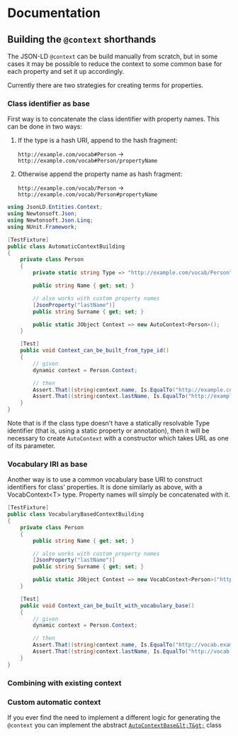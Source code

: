 # Documentation

## Building the `@context` shorthands

The JSON-LD `@context` can be build manually from scratch, but in some cases
it may be possible to reduce the context to some common base for each property
and set it up accordingly.

Currently there are two strategies for creating terms for properties.

### Class identifier as base

First way is to concatenate the class identifier with property names. This can be done
in two ways:

1. If the type is a hash URI, append to the hash fragment:

    `http://example.com/vocab#Person` -> `http://example.com/vocab#Person/propertyName`

1. Otherwise append the property name as hash fragment:

    `http://example.com/vocab/Person` -> `http://example.com/vocab/Person#propertyName`
 

``` c#
using JsonLD.Entities.Context;
using Newtonsoft.Json;
using Newtonsoft.Json.Linq;
using NUnit.Framework;

[TestFixture]
public class AutomaticContextBuilding
{
    private class Person
    {
        private static string Type => "http://example.com/vocab/Person";

        public string Name { get; set; }

        // also works with custom property names
        [JsonProperty("lastName")]
        public string Surname { get; set; }

        public static JObject Context => new AutoContext<Person>();
    }

    [Test]
    public void Context_can_be_built_from_type_id()
    {
        // given
        dynamic context = Person.Context;

        // then
        Assert.That((string)context.name, Is.EqualTo("http://example.com/vocab/Person#name"));
        Assert.That((string)context.lastName, Is.EqualTo("http://example.com/vocab/Person#lastName"));
    }
}
```

Note that is if the class type doesn't have a statically resolvable Type identifier
(that is, using a static property or annotation), then it will be necessary to create
`AutoContext` with a constructor which takes URL as one of its parameter.
 



### Vocabulary IRI as base

Another way is to use a common vocabulary base URI to construct identifiers for class'
properties. It is done similarly as above, with a VocabContext&lt;T&gt; type. Property names
will simply be concatenated with it.

``` c#
[TestFixture]
public class VocabularyBasedContextBuilding
{
    private class Person
    {
        public string Name { get; set; }

        // also works with custom property names
        [JsonProperty("lastName")]
        public string Surname { get; set; }

        public static JObject Context => new VocabContext<Person>("http://vocab.example.com/terms#");
    }

    [Test]
    public void Context_can_be_built_with_vocabulary_base()
    {
        // given
        dynamic context = Person.Context;

        // then
        Assert.That((string)context.name, Is.EqualTo("http://vocab.example.com/terms#name"));
        Assert.That((string)context.lastName, Is.EqualTo("http://vocab.example.com/terms#lastName"));
    }
}
```

### Combining with existing context

### Custom automatic context

If you ever find the need to implement a different logic for generating the 
`@context` you can implement the abstract [`AutoContextBase&lt;T&gt;`][acb] class

[acb]: https://github.com/wikibus/JsonLD.Entities/blob/master/src/JsonLD.Entities/Context/AutoContextBase.cs
